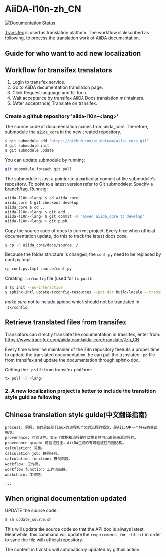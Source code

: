 # AiiDA-l10n-zh_CN
[![Documentation Status](https://readthedocs.org/projects/aiida-core-zh-cn/badge/?version=latest)](https://aiida-core-zh-cn.readthedocs.io/zh_CN/latest/?badge=latest)

[Transifex](https://www.transifex.com/) is used as translation platform.
The workflow is described as following, to process the translation work of AiiDA documentation.


## Guide for who want to add new localization

## Workflow for transifex translators

1. Login to transifex service.
2. Go to AiiDA documentation translation page.
3. Click Request language and fill form.
4. Wait acceptance by transifex AiiDA Docs translation maintainers.
5. (After acceptance) Translate on transifex.

### Create a github repository 'aiida-l10n-\<lang\>'

The source code of documentation comes from aiida_core.
Therefore, submodule the `aiida_core` in the new created repository.

```sh
$ git submodule add "https://github.com/aiidateam/aiida_core.git"
$ git submodule init
$ git submodule update
```

You can update submodule by running:

```sh
git submodule foreach git pull
```

The submodule is just a pointer to a particular commit of the submodule's repository. To point to a latest version refer to [Git submodules: Specify a branch/tag](https://stackoverflow.com/questions/1777854/how-can-i-specify-a-branch-tag-when-adding-a-git-submodule). Running:

```sh
aiida-l10n-<lang> $ cd aiida_core
aiida_core $ git checkout develop
aiida_core $ cd ..
aiida-l10n-<lang> $ git add .
aiida-l10n-<lang> $ git commit -m "moved aiida_core to develop"
aiida-l10n-<lang> > git push
```

Copy the source code of docs to current project. Every time when official documentation update, do this to track the latest docs code.

```sh
$ cp -R aiida_core/docs/source ./
```

Because the folder structure is changed, the `conf.py` need to be replaced by conf.py.tmpl:

```sh
cp conf.py.tmpl source/conf.py
```

Creating `.tx/config` file (used for `tx pull`):

```sh
$ tx init --no-interactive
$ sphinx-intl update-txconfig-resources --pot-dir build/locale --transifex-project-name aiida-documentation
```

*make sure* not to include apidoc which should not be translated in `.tx/config`.

## Retrieve translated files from transifex

Translators can directly translate the documentation in transifex, enter from:
https://www.transifex.com/aiidateam/aiida-core/translate/#zh_CN

Every time when the maintainer of the i18n repository feels its a proper time to update the translated documentation, he can pull the translated `.po` file from transifex and update the documentation through sphinx-doc.

Getting the `.po` file from transifex platform:

```sh
tx pull -l <lang>
```

### 2. A new localization project is better to include the transltion style guid as following

## Chinese translation style guide(中文翻译指南)

```text
process: 例程。目的是区别linux的进程和广义的流程的概念，是AiiDA中一个特有的基础概念。
provenance: 可验证性。表示了数据和流程是可以重复并可以追踪来源过程的。
provenance graph: 可验证性图。AiiDA生成的有可验证性的图结构。
calculation: 算例。
calculation job: 算例任务。
calculation function: 算例函数。
workflow: 工作流。
workflow function: 工作流函数。
workchain: 工作链。

...
```

## When original documentation updated

UPDATE the source code:

```bash
$ sh update_source.sh
```
This will update the source code so that the API doc is always latest.
Meanwhile, this command will update the `requirements_for_rtd.txt` in order to sync the file with official repository.

The content in transfix will automatically updated by github action.
